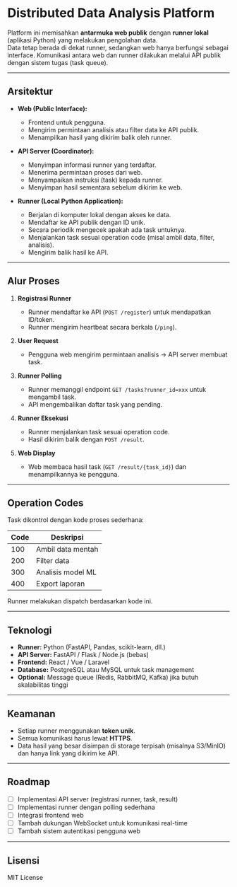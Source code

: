 
# Distributed Data Analysis Platform

Platform ini memisahkan **antarmuka web publik** dengan **runner lokal** (aplikasi Python) yang melakukan pengolahan data.  
Data tetap berada di dekat runner, sedangkan web hanya berfungsi sebagai interface. Komunikasi antara web dan runner dilakukan melalui API publik dengan sistem tugas (task queue).

---

## Arsitektur

- **Web (Public Interface):**
  - Frontend untuk pengguna.
  - Mengirim permintaan analisis atau filter data ke API publik.
  - Menampilkan hasil yang dikirim balik oleh runner.

- **API Server (Coordinator):**
  - Menyimpan informasi runner yang terdaftar.
  - Menerima permintaan proses dari web.
  - Menyampaikan instruksi (task) kepada runner.
  - Menyimpan hasil sementara sebelum dikirim ke web.

- **Runner (Local Python Application):**
  - Berjalan di komputer lokal dengan akses ke data.
  - Mendaftar ke API publik dengan ID unik.
  - Secara periodik mengecek apakah ada task untuknya.
  - Menjalankan task sesuai operation code (misal ambil data, filter, analisis).
  - Mengirim balik hasil ke API.

---

## Alur Proses

1. **Registrasi Runner**
   - Runner mendaftar ke API (`POST /register`) untuk mendapatkan ID/token.
   - Runner mengirim heartbeat secara berkala (`/ping`).

2. **User Request**
   - Pengguna web mengirim permintaan analisis → API server membuat task.

3. **Runner Polling**
   - Runner memanggil endpoint `GET /tasks?runner_id=xxx` untuk mengambil task.
   - API mengembalikan daftar task yang pending.

4. **Runner Eksekusi**
   - Runner menjalankan task sesuai operation code.
   - Hasil dikirim balik dengan `POST /result`.

5. **Web Display**
   - Web membaca hasil task (`GET /result/{task_id}`) dan menampilkannya ke pengguna.

---

## Operation Codes

Task dikontrol dengan kode proses sederhana:

| Code | Deskripsi          |
|------|--------------------|
| 100  | Ambil data mentah  |
| 200  | Filter data        |
| 300  | Analisis model ML  |
| 400  | Export laporan     |

Runner melakukan dispatch berdasarkan kode ini.

---

## Teknologi

- **Runner:** Python (FastAPI, Pandas, scikit-learn, dll.)
- **API Server:** FastAPI / Flask / Node.js (bebas)
- **Frontend:** React / Vue / Laravel
- **Database:** PostgreSQL atau MySQL untuk task management
- **Optional:** Message queue (Redis, RabbitMQ, Kafka) jika butuh skalabilitas tinggi

---

## Keamanan

- Setiap runner menggunakan **token unik**.
- Semua komunikasi harus lewat **HTTPS**.
- Data hasil yang besar disimpan di storage terpisah (misalnya S3/MinIO) dan hanya link yang dikirim ke API.

---

## Roadmap

- [ ] Implementasi API server (registrasi runner, task, result)
- [ ] Implementasi runner dengan polling sederhana
- [ ] Integrasi frontend web
- [ ] Tambah dukungan WebSocket untuk komunikasi real-time
- [ ] Tambah sistem autentikasi pengguna web

---

## Lisensi

MIT License
